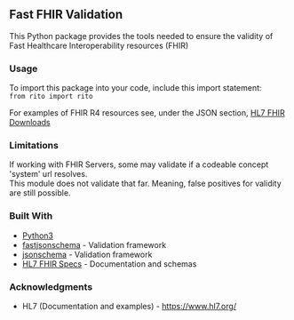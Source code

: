 ## Fast FHIR Validation

This Python package provides the tools needed to ensure the validity of Fast Healthcare Interoperability resources (FHIR)

### Usage
To import this package into your code, include this import statement:  
```from rito import rito```

For examples of FHIR R4 resources see, under the JSON section, [HL7 FHIR Downloads](https://www.hl7.org/fhir/downloads.html)

### Limitations

If working with FHIR Servers, some may validate if a codeable concept 'system' url resolves.  
This module does not validate that far. Meaning, false positives for validity are still possible.

### Built With

* [Python3](https://www.python.org/)
* [fastjsonschema](https://pypi.org/project/fastjsonschema/) - Validation framework
* [jsonschema](https://pypi.org/project/jsonschema/) - Validation framework
* [HL7 FHIR Specs](http://hl7.org/fhir/directory.html) - Documentation and schemas

### Acknowledgments

* HL7 (Documentation and examples) - https://www.hl7.org/